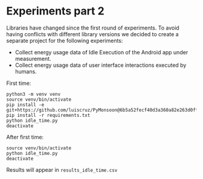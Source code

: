 # Experiments part 2

Libraries have changed since the first round of experiments.
To avoid having conflicts with different library versions we decided to create a separate project for the following experiments:

- Collect energy usage data of Idle Execution of the Android app under measurement.
- Collect energy usage data of user interface interactions executed by humans.


First time:
```
python3 -m venv venv
source venv/bin/activate
pip install -e git+https://github.com/luiscruz/PyMonsoon@6b5a52fecf40d3a360a82e263d0ffe3cafbce62c#egg=monsoon
pip install -r requirements.txt
python idle_time.py
deactivate
```

After first time:
```
source venv/bin/activate
python idle_time.py
deactivate
```

Results will appear in `results_idle_time.csv`